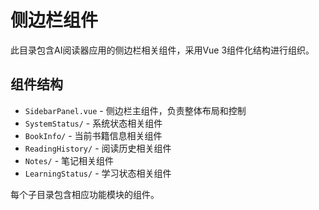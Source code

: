 # 侧边栏组件

此目录包含AI阅读器应用的侧边栏相关组件，采用Vue 3组件化结构进行组织。

## 组件结构

- `SidebarPanel.vue` - 侧边栏主组件，负责整体布局和控制
- `SystemStatus/` - 系统状态相关组件
- `BookInfo/` - 当前书籍信息相关组件
- `ReadingHistory/` - 阅读历史相关组件
- `Notes/` - 笔记相关组件
- `LearningStatus/` - 学习状态相关组件

每个子目录包含相应功能模块的组件。